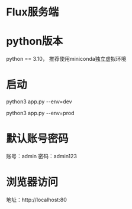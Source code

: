 # Flux服务端


# python版本
python == 3.10， 推荐使用miniconda独立虚拟环境
# 启动
python3 app.py --env=dev

python3 app.py --env=prod 

# 默认账号密码
账号：admin
密码：admin123

# 浏览器访问
地址：http://localhost:80